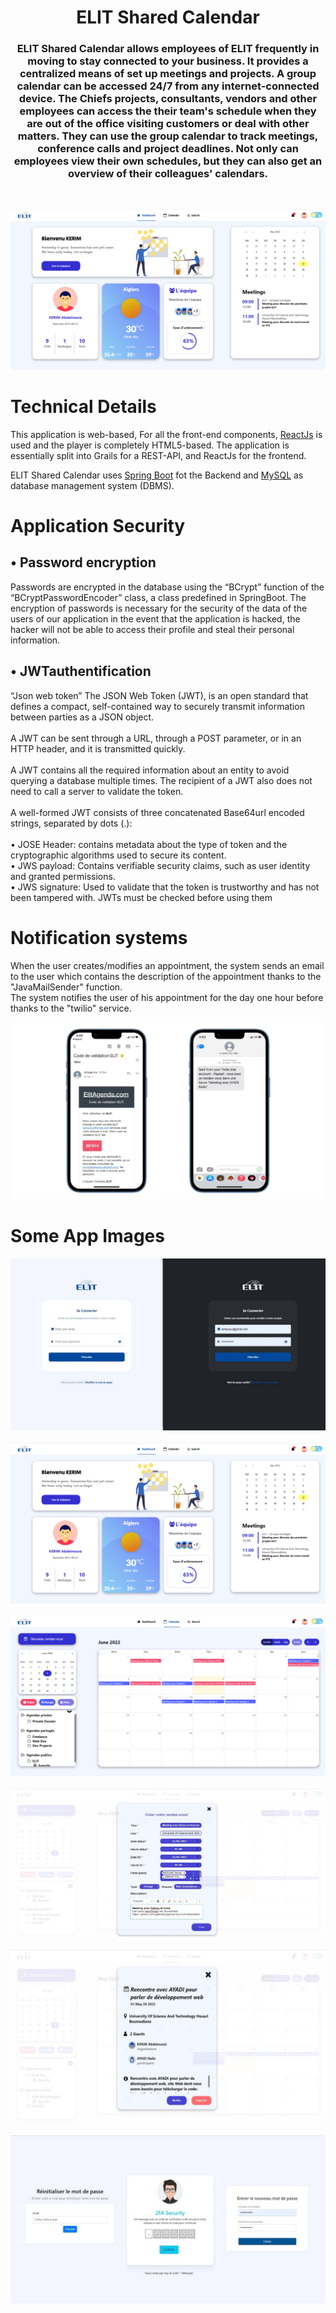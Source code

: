 <h1 align="center">
  ELIT Shared Calendar
  <br>
</h1>

<h3 align="center">
ELIT Shared Calendar allows employees of ELIT frequently in
moving to stay connected to your business. It provides a centralized means of
set up meetings and projects. A group calendar can be
accessed 24/7 from any internet-connected device. The Chiefs
projects, consultants, vendors and other employees can access the
their team's schedule when they are out of the office visiting
customers or deal with other matters. They can use the group calendar
to track meetings, conference calls and project deadlines.
Not only can employees view their own schedules, but they
can also get an overview of their colleagues' calendars.
</h3>
<br>


![Landing Page](Frontend/src/img/dashboard.png)
<br>

# Technical Details
This application is web-based, For all the front-end components, [ReactJs](https://reactjs.org/) is used and the player is completely HTML5-based. The application is essentially split into Grails for a REST-API, and ReactJs for the frontend.

ELIT Shared Calendar uses [Spring Boot](https://spring.io/projects/spring-boot) fot the Backend and [MySQL](https://www.mysql.com/) as database management system (DBMS).

# Application Security

## •	Password encryption
Passwords are encrypted in the database using the “BCrypt” function of the “BCryptPasswordEncoder” class, a class predefined in SpringBoot.
The encryption of passwords is necessary for the security of the data of the users of our application in the event that the application is hacked, the hacker will not be able to access their profile and steal their personal information.

## •	JWTauthentification
“Json web token” The JSON Web Token (JWT), is an open standard that defines a compact, self-contained way to securely transmit information between parties as a JSON object.<br><br>
A JWT can be sent through a URL, through a POST parameter, or in an HTTP header, and it is transmitted quickly. <br><br>
A JWT contains all the required information about an entity to avoid querying a database multiple times. The recipient of a JWT also does not need to call a server to validate the token.<br><br>
A well-formed JWT consists of three concatenated Base64url encoded strings, separated by dots (.):<br><br>
• JOSE Header: contains metadata about the type of token and the cryptographic algorithms used to secure its content.<br>
• JWS payload: Contains verifiable security claims, such as user identity and granted permissions.<br>
• JWS signature: Used to validate that the token is trustworthy and has not been tampered with. JWTs must be checked before using them


# Notification systems

When the user creates/modifies an appointment, the system sends an email to the user which contains the description of the appointment thanks to the "JavaMailSender" function.<br>
The system notifies the user of his appointment for the day one hour before thanks to the "twilio" service.

![Notification systems](Frontend/src/img/Notification.png)


# Some App Images


![Login Page](Frontend/src/img/Login.jpg)
<br><br>
![Dashboard Page](Frontend/src/img/dashboard.png)
<br><br>
![Calendar Page](Frontend/src/img/Calendar.png)
<br><br>
![Create Page](Frontend/src/img/Create.jpg)
<br><br>
![Display Page](Frontend/src/img/Display.jpg)
<br><br>
![Password Page](Frontend/src/img/MDP.jpg)
<br>
